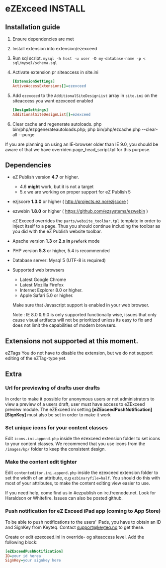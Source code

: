 eZExceed INSTALL
================

Installation guide
------------------

1. Ensure dependencies are met
2. Install extension into extension/ezexceed
3. Run sql script. `mysql -h host -u user -D my-database-name -p < sql/mysql/schema.sql`
4. Activate extension pr siteaccess in site.ini

    ```ini
    [ExtensionSettings]
    ActiveAccessExtensions[]=ezexceed
    ```

5. Add `ezexceed` to the `AdditionalSiteDesignList` array in `site.ini` on the siteaccess you want ezexceed enabled

    ```ini
    [DesignSettings]
    AdditionalSiteDesignList[]=ezexceed
    ```

6. Clear cache and regenerate autoloads.
   php bin/php/ezpgenerateautoloads.php; php bin/php/ezcache.php --clear-all --purge

If you are planning on using an IE-browser older than IE 9.0, you should be aware of that we have overriden page_head_script.tpl for this purpose.

Dependencies
------------
* eZ Publish version **4.7** or higher.
  * 4.6 **might** work, but it is not a target
  * 5.x we are working on proper support for eZ Publish 5
* ezjscore **1.3.0** or higher ( http://projects.ez.no/ezjscore )
* ezwebin **1.8.0** or higher ( https://github.com/ezsystems/ezwebin )

    eZ Exceed overrides the `parts/website_toolbar.tpl` template in order to inject itself to a page.
    Thus you should continue including the toolbar as you did with the eZ Publish website toolbar.

* Apache version **1.3** or **2.x in `prefork`** mode
* PHP version **5.3** or higher, 5.4 is recommended
* Database server: Mysql 5 (UTF-8 is required)
* Supported web browsers
  * Latest Google Chrome
  * Latest Mozilla Firefox 
  * Internet Explorer 8.0 or higher.
  * Apple Safari 5.0 or higher.

   Make sure that Javascript support is enabled in your web browser.

   Note : IE 8.0 & 9.0 is only supported functionally wise, issues that only cause
           visual artifacts will not be prioritized unless its easy to fix and does
           not limit the capabilities of modern browsers.


Extensions not supported at this moment.
---------------------------------------

eZTags
    You do not have to disable the extension, but we do not support editing of the eZTag-type yet.

## Extra

### Url for previewing of drafts user drafts
In order to make it possible for anonymous users or not administrators to view a preview of a users draft, user must have access to eZExceed preview module.
The eZExceed ini setting **[eZExceedPushNotification][SignKey]** must also be set in order to make it work

### Set unique icons for your content classes

Edit `icons.ini.append.php` inside the ezexceed extension folder to set icons to your content classes. We recommend that you use icons from the `/images/kp/` folder to keep the consistent design.

### Make the content edit tighter

Edit `contenteditor.ini.append.php` inside the ezexceed extension folder to set the width of an attribute, e.g `ezbinaryfile=half`. You should do this with most of your attributes, to make the content editing view easier to use.

If you need help, come find us in #ezpublish on irc.freenode.net. Look for Haraldson or Whitefire. Issues can also be posted github.

### Push notification for eZ Exceed iPad app (coming to App Store)

To be able to push notifications to the users' iPads, you have to obtain an ID and SignKey from Keyteq. Contact support@keyteq.no to get these.

Create or edit ezexceed.ini in override- og siteaccess level. Add the following block:

```ini
[eZExceedPushNotification]
ID=your id herea
SignKey=your signkey here
```
